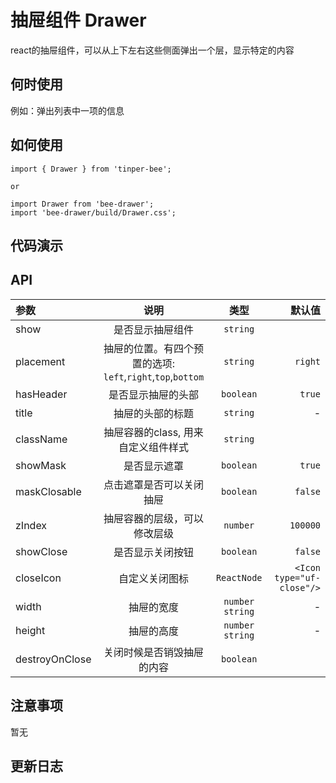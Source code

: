 # 抽屉组件 Drawer

react的抽屉组件，可以从上下左右这些侧面弹出一个层，显示特定的内容

## 何时使用

例如：弹出列表中一项的信息

## 如何使用

```
import { Drawer } from 'tinper-bee';

or

import Drawer from 'bee-drawer';
import 'bee-drawer/build/Drawer.css';

```

## 代码演示


## API

|参数|说明|类型|默认值|
|:--|:---:|:--:|---:|
| show| 是否显示抽屉组件 | `string` | 
| placement| 抽屉的位置。有四个预置的选项: `left`,`right`,`top`,`bottom` | `string` | `right` | 
| hasHeader| 是否显示抽屉的头部 | `boolean` | `true` | 
| title|  抽屉的头部的标题 | `string` | - |  
| className| 抽屉容器的class, 用来自定义组件样式 | `string` | 
| showMask| 是否显示遮罩 | `boolean` | `true` | 
| maskClosable|  点击遮罩是否可以关闭抽屉 | `boolean` | `false` | 
| zIndex| 抽屉容器的层级，可以修改层级 | `number` | `100000` | 
| showClose| 是否显示关闭按钮 | `boolean`  | `false` | 
| closeIcon| 自定义关闭图标 | `ReactNode` | `<Icon type="uf-close"/>` |
| width | 抽屉的宽度| `number` `string` | - | 
| height| 抽屉的高度 | `number` `string` | - | 
| destroyOnClose| 关闭时候是否销毁抽屉的内容 | `boolean` |  


## 注意事项

暂无

## 更新日志


